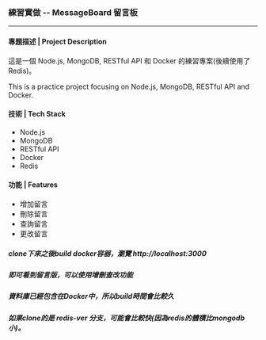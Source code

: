 ### 練習實做 -- MessageBoard 留言板

---

#### 專題描述 | Project Description

這是一個 Node.js, MongoDB, RESTful API 和 Docker 的練習專案(後續使用了Redis)。

This is a practice project focusing on Node.js, MongoDB, RESTful API and Docker.

#### 技術 | Tech Stack

- Node.js
- MongoDB
- RESTful API
- Docker
- Redis

#### 功能 | Features

- 增加留言  
- 刪除留言  
- 查詢留言  
- 更改留言  


##### clone下來之後build docker容器，瀏覽 http://localhost:3000
##### 即可看到留言版，可以使用增刪查改功能
##### 資料庫已經包含在Docker中，所以build時間會比較久
##### 如果clone的是 redis-ver 分支，可能會比較快(因為redis的體積比mongodb小)。
